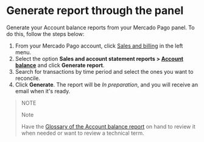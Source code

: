 # Generate report through the panel

Generate your Account balance reports from your Mercado Pago panel. To do this, follow the steps below:

1. From your Mercado Pago account, click [Sales and billing](https://www.mercadopago[FAKER][URL][DOMAIN]/balance/reports) in the left menu.
2. Select the option **Sales and account statement reports > [Account balance](https://www.mercadopago[FAKER][URL][DOMAIN]/balance/reports/settlement)** and click **Generate report**.
3. Search for transactions by time period and select the ones you want to reconcile.
4. Click **Generate**. The report will be _In preparation_, and you will receive an email when it's ready.

> NOTE
>
> Note
>
> Have the [Glossary of the Account balance report](https://www.mercadopago[FAKER][URL][DOMAIN]/developers/en/guides/additional-content/reports/account-money/glossary) on hand to review it when needed or want to review a technical term.